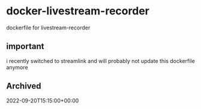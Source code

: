# docker-livestream-recorder

dockerfile for livestream-recorder

## important

i recently switched to streamlink and will probably not update this dockerfile anymore

## Archived

2022-09-20T15:15:00+00:00
